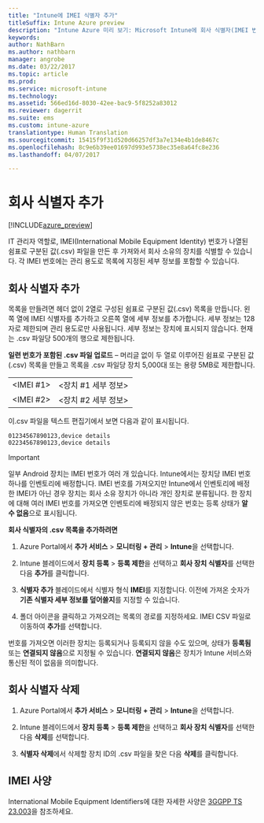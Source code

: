 ```yaml
---
title: "Intune에 IMEI 식별자 추가"
titleSuffix: Intune Azure preview
description: "Intune Azure 미리 보기: Microsoft Intune에 회사 식별자(IMEI 번호)을 추가하는 방법을 알아봅니다. "
keywords: 
author: NathBarn
ms.author: nathbarn
manager: angrobe
ms.date: 03/22/2017
ms.topic: article
ms.prod: 
ms.service: microsoft-intune
ms.technology: 
ms.assetid: 566ed16d-8030-42ee-bac9-5f8252a83012
ms.reviewer: dagerrit
ms.suite: ems
ms.custom: intune-azure
translationtype: Human Translation
ms.sourcegitcommit: 15415f9f31d520d66257df3a7e134e4b1de8467c
ms.openlocfilehash: 8c9e6b39ee01697d993e5738ec35e8a64fc8e236
ms.lasthandoff: 04/07/2017

---
```


# <a name="add-corporate-identifiers"></a>회사 식별자 추가

[!INCLUDE[azure_preview](../includes/azure_preview.md)]

IT 관리자 역할로, IMEI(International Mobile Equipment Identity) 번호가 나열된 쉼표로 구분된 값(.csv) 파일을 만든 후 가져와서 회사 소유의 장치를 식별할 수 있습니다. 각 IMEI 번호에는 관리 용도로 목록에 지정된 세부 정보를 포함할 수 있습니다.

<!-- When you upload serial numbers for company-owned iOS devices, they must be paired with a corporate enrollment profile. Devices must then be enrolled using either Apple’s device enrollment program (DEP) or Apple Configurator to have them appear as company-owned. -->

## <a name="add-corporate-identifiers"></a>회사 식별자 추가
목록을 만들려면 헤더 없이 2열로 구성된 쉼표로 구분된 값(.csv) 목록을 만듭니다. 왼쪽 열에 IMEI 식별자를 추가하고 오른쪽 열에 세부 정보를 추가합니다. 세부 정보는 128자로 제한되며 관리 용도로만 사용됩니다. 세부 정보는 장치에 표시되지 않습니다. 현재는 .csv 파일당 500개의 행으로 제한됩니다.

**일련 번호가 포함된 .csv 파일 업로드** – 머리글 없이 두 열로 이루어진 쉼표로 구분된 값(.csv) 목록을 만들고 목록을 .csv 파일당 장치 5,000대 또는 용량 5MB로 제한합니다. 

|||
|-|-|
|&lt;IMEI #1&gt;|&lt;장치 #1 세부 정보&gt;|
|&lt;IMEI #2&gt;|&lt;장치 #2 세부 정보&gt;|

이.csv 파일을 텍스트 편집기에서 보면 다음과 같이 표시됩니다.

```
01234567890123,device details
02234567890123,device details
```


> [!IMPORTANT]
> 일부 Android 장치는 IMEI 번호가 여러 개 있습니다. Intune에서는 장치당 IMEI 번호 하나를 인벤토리에 배정합니다. IMEI 번호를 가져오지만 Intune에서 인벤토리에 배정한 IMEI가 아닌 경우 장치는 회사 소유 장치가 아니라 개인 장치로 분류됩니다. 한 장치에 대해 여러 IMEI 번호를 가져오면 인벤토리에 배정되지 않은 번호는 등록 상태가 **알 수 없음**으로 표시됩니다.

**회사 식별자의 .csv 목록을 추가하려면**

1. Azure Portal에서 **추가 서비스** > **모니터링 + 관리** > **Intune**을 선택합니다.

2. Intune 블레이드에서 **장치 등록** > **등록 제한**을 선택하고 **회사 장치 식별자**를 선택한 다음 **추가**를 클릭합니다.

3. **식별자 추가** 블레이드에서 식별자 형식 **IMEI**를 지정합니다. 이전에 가져온 숫자가 **기존 식별자 세부 정보를 덮어쓸지**를 지정할 수 있습니다.  

4. 폴더 아이콘을 클릭하고 가져오려는 목록의 경로를 지정하세요. IMEI CSV 파일로 이동하여 **추가**를 선택합니다.

번호를 가져오면 이러한 장치는 등록되거나 등록되지 않을 수도 있으며, 상태가 **등록됨** 또는 **연결되지 않음**으로 지정될 수 있습니다. **연결되지 않음**은 장치가 Intune 서비스와 통신된 적이 없음을 의미합니다.

## <a name="delete--corporate-identifiers"></a>회사 식별자 삭제

1. Azure Portal에서 **추가 서비스** > **모니터링 + 관리** > **Intune**을 선택합니다.

2. Intune 블레이드에서 **장치 등록** > **등록 제한**을 선택하고 **회사 장치 식별자**를 선택한 다음 **삭제**를 선택합니다.

3. **식별자 삭제**에서 삭제할 장치 ID의 .csv 파일을 찾은 다음 **삭제**를 클릭합니다.

## <a name="imei-specifications"></a>IMEI 사양
International Mobile Equipment Identifiers에 대한 자세한 사양은 [3GGPP TS 23.003](https://portal.3gpp.org/desktopmodules/Specifications/SpecificationDetails.aspx?specificationId=729)을 참조하세요.

